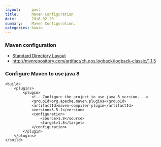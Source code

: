 ```yaml
---
layout:     post
title:      Maven Configuration
date:       2016-02-20
summary:    Maven Configuration. 
categories: howto 
---
```



### Maven configuration 

  * [Standard Directory Layout](https://maven.apache.org/guides/introduction/introduction-to-the-standard-directory-layout.html)
  * http://mvnrepository.com/artifact/ch.qos.logback/logback-classic/1.1.5

### Configure Maven to use java 8

```
<build>
    <plugins>
        <plugin>
            <!-- Configure the project to use java 8 version. -->
            <groupId>org.apache.maven.plugins</groupId>
            <artifactId>maven-compiler-plugin</artifactId>
            <version>3.5.1</version>
            <configuration>
                <source>1.8</source>
                <target>1.8</target>
            </configuration>
        </plugin>
    </plugins>
</build>
```

